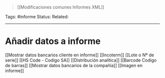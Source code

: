 > [[Modificaciones comunes Informes XML]]

Tags: #informe 
Status: 
Related: 

___

# Añadir datos a informe

[[Mostrar datos bancarios cliente en informe]]
[[Incoterm]]
[[Lote o Nº de serie]]
[[HS Code - Codigo SA]]
[[Distribución analítica]]
[[Barcode Codigo de barras]]
[[Mostrar datos bancarios de la compañía]]
[[Imagen en informe]]


